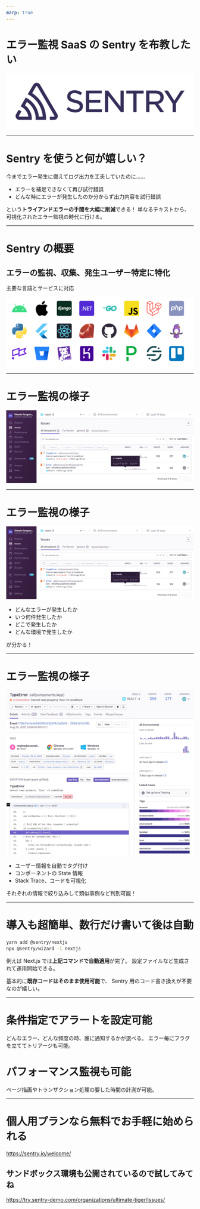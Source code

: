 ```yaml
---
marp: true
---
```


# エラー監視 SaaS の Sentry を布教したい

![center](./sentry-logo.svg)

---

# Sentry を使うと何が嬉しい？

今までエラー発生に備えてログ出力を工夫していたのに......

- エラーを補足できなくて再び試行錯誤
- どんな時にエラーが発生したのか分からず出力内容を試行錯誤

という**トライアンドエラーの手間を大幅に削減**できる！
単なるテキストから、可視化されたエラー監視の時代に行ける。

---

# Sentry の概要

## エラーの**監視**、**収集**、**発生ユーザー特定**に特化

主要な言語とサービスに対応

![center w:1000px](sentry-support.png)

---

# エラー監視の様子

![](error.jpg)

---

# エラー監視の様子

![bg right contain](error.jpg)

- どんなエラーが発生したか
- いつ何件発生したか
- どこで発生したか
- どんな環境で発生したか

が分かる！

---

# エラー監視の様子

![bg right contain](error2.jpg)

- ユーザー情報を自動でタグ付け
- コンポーネントの State 情報
- Stack Trace、コードを可視化

それぞれの情報で絞り込みして類似事例など判別可能！

---

# 導入も超簡単、数行だけ書いて後は自動

```bash
yarn add @sentry/nextjs
npx @sentry/wizard -i nextjs
```

例えば Next.js では**上記コマンドで自動適用**が完了。
設定ファイルなど生成されて運用開始できる。

基本的に**既存コードはそのまま使用可能**で、
Sentry 用のコード書き換えが不要なのが嬉しい。

---

# 条件指定でアラートを設定可能

どんなエラー、どんな頻度の時、誰に通知するかが選べる。
エラー毎にフラグを立ててトリアージも可能。

# パフォーマンス監視も可能

ページ描画やトランザクション処理の要した時間の計測が可能。

---

# 個人用プランなら無料でお手軽に始められる

https://sentry.io/welcome/

## サンドボックス環境も公開されているので試してみてね

https://try.sentry-demo.com/organizations/ultimate-tiger/issues/
